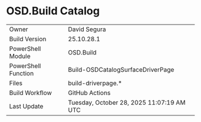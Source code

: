 ﻿# OSD.Build Catalog

| | |
|-|-|
| Owner | David Segura |
| Build Version | 25.10.28.1 |
| PowerShell Module | OSD.Build |
| PowerShell Function | Build-OSDCatalogSurfaceDriverPage |
| Files | build-driverpage.* |
| Build Workflow | GitHub Actions |
| Last Update | Tuesday, October 28, 2025 11:07:19 AM UTC |
